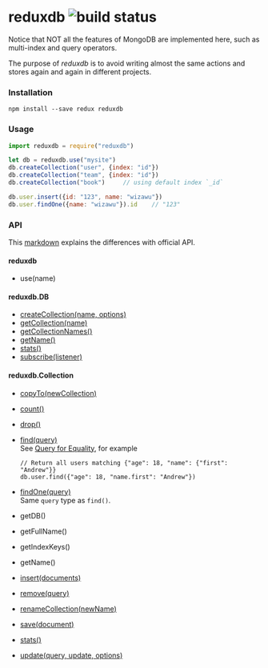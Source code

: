 # reduxdb ![build status](https://travis-ci.org/wizawu/reduxdb.svg)

Notice that NOT all the features of MongoDB are implemented here, such as multi-index and query operators.

The purpose of _reduxdb_ is to avoid writing almost the same actions and stores again and again in different projects.

### Installation

```shell
npm install --save redux reduxdb
```

### Usage

```javascript
import reduxdb = require("reduxdb")

let db = reduxdb.use("mysite")
db.createCollection("user", {index: "id"})
db.createCollection("team", {index: "id"})
db.createCollection("book")     // using default index `_id`

db.user.insert({id: "123", name: "wizawu"})
db.user.findOne({name: "wizawu"}).id    // "123"
```

### API

This [markdown](https://github.com/wizawu/reduxdb/blob/master/API.md) explains the differences with official API.

#### reduxdb

+ use(name)  

#### reduxdb.DB

+ [createCollection(name, options)](https://docs.mongodb.org/manual/reference/method/db.createCollection/)
+ [getCollection(name)](https://docs.mongodb.org/manual/reference/method/db.getCollection/)
+ [getCollectionNames()](https://docs.mongodb.org/manual/reference/method/db.getCollectionNames/)
+ [getName()](https://docs.mongodb.org/manual/reference/method/db.getName/)
+ [stats()](https://docs.mongodb.org/manual/reference/method/db.stats/)
+ [subscribe(listener)](http://redux.js.org/docs/api/Store.html#subscribe)

#### reduxdb.Collection

+ [copyTo(newCollection)](https://docs.mongodb.org/manual/reference/method/db.collection.copyTo/)
+ [count()](https://docs.mongodb.org/manual/reference/method/db.collection.count/)
+ [drop()](https://docs.mongodb.org/manual/reference/method/db.collection.drop/)

+ [find(query)](https://docs.mongodb.org/manual/reference/method/db.collection.find/)  
  See [Query for Equality](https://docs.mongodb.org/manual/reference/method/db.collection.find/#query-for-equality), for example
  
  ```
  // Return all users matching {"age": 18, "name": {"first": "Andrew"}}
  db.user.find({"age": 18, "name.first": "Andrew"})
  ```

+ [findOne(query)](https://docs.mongodb.org/manual/reference/method/db.collection.findOne/)  
  Same `query` type as `find()`.

+ getDB()
+ getFullName()
+ getIndexKeys()
+ getName()
+ [insert(documents)](https://docs.mongodb.org/manual/reference/method/db.collection.insert/)
+ [remove(query)](https://docs.mongodb.org/manual/reference/method/db.collection.remove/)
+ [renameCollection(newName)](https://docs.mongodb.org/manual/reference/method/db.collection.renameCollection/)
+ [save(document)](https://docs.mongodb.org/manual/reference/method/db.collection.save/)
+ [stats()](https://docs.mongodb.org/manual/reference/method/db.collection.stats/)
+ [update(query, update, options)](https://docs.mongodb.org/manual/reference/method/db.collection.update/)
